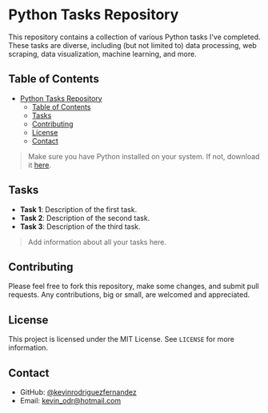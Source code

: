 
# Python Tasks Repository

This repository contains a collection of various Python tasks I've completed. These tasks are diverse, including (but not limited to) data processing, web scraping, data visualization, machine learning, and more. 

## Table of Contents
- [Python Tasks Repository](#python-tasks-repository)
  - [Table of Contents](#table-of-contents)
  - [Tasks](#tasks)
  - [Contributing](#contributing)
  - [License](#license)
  - [Contact](#contact)



> Make sure you have Python installed on your system. If not, download it [here](https://www.python.org/downloads/).

## Tasks

- **Task 1**: Description of the first task.
- **Task 2**: Description of the second task.
- **Task 3**: Description of the third task.

> Add information about all your tasks here.

## Contributing

Please feel free to fork this repository, make some changes, and submit pull requests. Any contributions, big or small, are welcomed and appreciated.

## License

This project is licensed under the MIT License. See `LICENSE` for more information.

## Contact

- GitHub: [@kevinrodriguezfernandez](https://github.com/kevinrodriguezfernandez)
- Email: kevin_odr@hotmail.com
